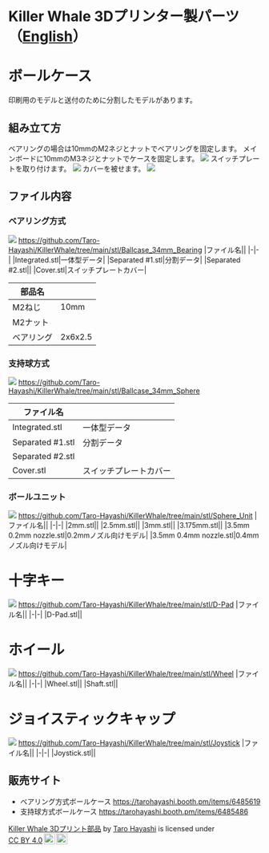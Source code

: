 # Killer Whale 3Dプリンター製パーツ（[English](3DP_EN.md)）


# ボールケース

印刷用のモデルと送付のために分割したモデルがあります。

## 組み立て方
ベアリングの場合は10mmのM2ネジとナットでベアリングを固定します。
メインボードに10mmのM3ネジとナットでケースを固定します。
![](img/3DP/1_1_PCB.jpg)
スイッチプレートを取り付けます。
![](img/3DP/1_2_SwitchPlate.jpg)
カバーを被せます。
![](img/3DP/1_3_Cover.jpg)

## ファイル内容
### ベアリング方式

![](img/3DP/2_1_BearingCase.jpg)
https://github.com/Taro-Hayashi/KillerWhale/tree/main/stl/Ballcase_34mm_Bearing
|ファイル名||
|-|-|
|Integrated.stl|一体型データ|
|Separated #1.stl|分割データ|
|Separated #2.stl||
|Cover.stl|スイッチプレートカバー|

|部品名||
|-|-|
|M2ねじ|10mm|
|M2ナット||
|ベアリング|2x6x2.5|

### 支持球方式

![](img/3DP/2_2_SphereCase.jpg)
https://github.com/Taro-Hayashi/KillerWhale/tree/main/stl/Ballcase_34mm_Sphere

|ファイル名||
|-|-|
|Integrated.stl|一体型データ|
|Separated #1.stl|分割データ|
|Separated #2.stl||
|Cover.stl|スイッチプレートカバー|

### ボールユニット
![](img/3DP/2_3_SphereUnit.jpg)
https://github.com/Taro-Hayashi/KillerWhale/tree/main/stl/Sphere_Unit
|ファイル名||
|-|-|
|2mm.stl||
|2.5mm.stl||
|3mm.stl||
|3.175mm.stl||
|3.5mm 0.2mm nozzle.stl|0.2mmノズル向けモデル|
|3.5mm 0.4mm nozzle.stl|0.4mmノズル向けモデル|

# 十字キー
![](img/3DP/3_1_D-Pad.jpg)
https://github.com/Taro-Hayashi/KillerWhale/tree/main/stl/D-Pad
|ファイル名||
|-|-|
|D-Pad.stl||

# ホイール
![](img/3DP/4_1_Wheel.jpg)
https://github.com/Taro-Hayashi/KillerWhale/tree/main/stl/Wheel
|ファイル名||
|-|-|
|Wheel.stl||
|Shaft.stl||

# ジョイスティックキャップ
![](img/3DP/5_1_JoystickCap.jpg)
https://github.com/Taro-Hayashi/KillerWhale/tree/main/stl/Joystick
|ファイル名||
|-|-|
|Joystick.stl||

## 販売サイト
- ベアリング方式ボールケース https://tarohayashi.booth.pm/items/6485619
- 支持球方式ボールケース https://tarohayashi.booth.pm/items/6485486

<p xmlns:cc="http://creativecommons.org/ns#" xmlns:dct="http://purl.org/dc/terms/"><a property="dct:title" rel="cc:attributionURL" href="https://github.com/Taro-Hayashi/KillerWhale/tree/main/3DP.md">Killer Whale 3Dプリント部品</a> by <a rel="cc:attributionURL dct:creator" property="cc:attributionName" href="https://x.com/w_vwbw">Taro Hayashi</a> is licensed under <a href="https://creativecommons.org/licenses/by/4.0/?ref=chooser-v1" target="_blank" rel="license noopener noreferrer" style="display:inline-block;">CC BY 4.0<img style="height:22px!important;margin-left:3px;vertical-align:text-bottom;" src="https://mirrors.creativecommons.org/presskit/icons/cc.svg?ref=chooser-v1" alt=""><img style="height:22px!important;margin-left:3px;vertical-align:text-bottom;" src="https://mirrors.creativecommons.org/presskit/icons/by.svg?ref=chooser-v1" alt=""></a></p>
